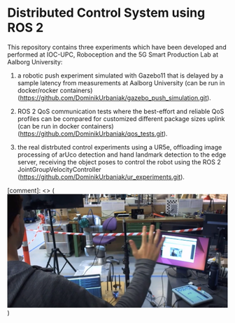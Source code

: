 # Distributed Control System using ROS 2 

This repository contains three experiments which have been developed and performed at IOC-UPC, Roboception and the 5G Smart Production Lab at Aalborg University:

1) a robotic push experiment simulated with Gazebo11 that is delayed by a sample latency from measurements at Aalborg University (can be run in docker/rocker containers) (https://github.com/DominikUrbaniak/gazebo_push_simulation.git).
   
2) ROS 2 QoS communication tests where the best-effort and reliable QoS profiles can be compared for customized different package sizes uplink (can be run in docker containers) (https://github.com/DominikUrbaniak/qos_tests.git).

3) the real distrbuted control experiments using a UR5e, offloading image processing of arUco detection and hand landmark detection to the edge server, receiving the object poses to control the robot using the ROS 2 JointGroupVelocityController (https://github.com/DominikUrbaniak/ur_experiments.git).

[comment]: <> ([![Teleoperation video](https://raw.githubusercontent.com/DominikUrbaniak/ros2_distributed_control_system/main/teleoperation.png)](https://raw.githubusercontent.com/DominikUrbaniak/ros2_distributed_control_system/main/teleoperation_5G_comp_comp.mp4))
